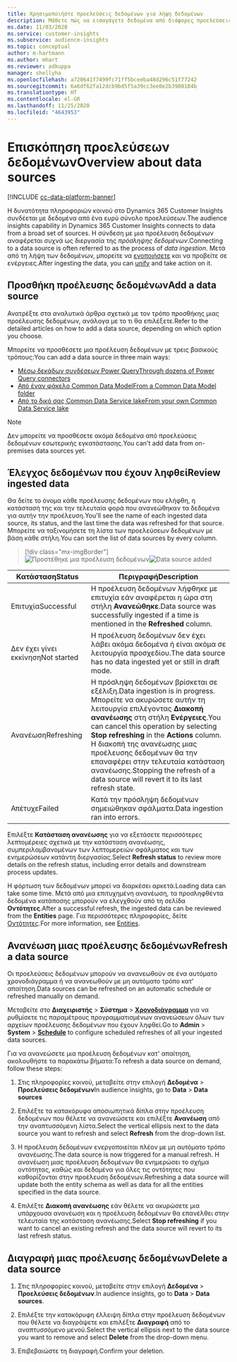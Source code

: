 ```yaml
---
title: Χρησιμοποιήστε προελεύσεις δεδομένων για λήψη δεδομένων
description: Μάθετε πώς να εισαγάγετε δεδομένα από διάφορες προελεύσεις.
ms.date: 11/03/2020
ms.service: customer-insights
ms.subservice: audience-insights
ms.topic: conceptual
author: m-hartmann
ms.author: mhart
ms.reviewer: adkuppa
manager: shellyha
ms.openlocfilehash: a720641f7499fc71ff5bceeba48d296c51f77242
ms.sourcegitcommit: 6a6df62fa12dcb9bd5f5a39cc3ee0e2b3988184b
ms.translationtype: HT
ms.contentlocale: el-GR
ms.lasthandoff: 11/25/2020
ms.locfileid: "4643953"
---
```

# <a name="overview-about-data-sources"></a><span data-ttu-id="2e831-103">Επισκόπηση προελεύσεων δεδομένων</span><span class="sxs-lookup"><span data-stu-id="2e831-103">Overview about data sources</span></span>

[!INCLUDE [cc-data-platform-banner](../includes/cc-data-platform-banner.md)]

<span data-ttu-id="2e831-104">Η δυνατότητα πληροφοριών κοινού στο Dynamics 365 Customer Insights συνδέεται με δεδομένα από ένα ευρύ σύνολο προελεύσεων.</span><span class="sxs-lookup"><span data-stu-id="2e831-104">The audience insights capability in Dynamics 365 Customer Insights connects to data from a broad set of sources.</span></span> <span data-ttu-id="2e831-105">Η σύνδεση με μια προέλευση δεδομένων αναφέρεται συχνά ως διεργασία της *πρόσληψης δεδομένων*.</span><span class="sxs-lookup"><span data-stu-id="2e831-105">Connecting to a data source is often referred to as the process of *data ingestion*.</span></span> <span data-ttu-id="2e831-106">Μετά από τη λήψη των δεδομένων, μπορείτε να [ενοποιήσετε](data-unification.md) και να προβείτε σε ενέργειες.</span><span class="sxs-lookup"><span data-stu-id="2e831-106">After ingesting the data, you can [unify](data-unification.md) and take action on it.</span></span>

## <a name="add-a-data-source"></a><span data-ttu-id="2e831-107">Προσθήκη προέλευσης δεδομένων</span><span class="sxs-lookup"><span data-stu-id="2e831-107">Add a data source</span></span>

<span data-ttu-id="2e831-108">Ανατρέξτε στα αναλυτικά άρθρα σχετικά με τον τρόπο προσθήκης μιας προέλευσης δεδομένων, ανάλογα με το τι θα επιλέξετε.</span><span class="sxs-lookup"><span data-stu-id="2e831-108">Refer to the detailed articles on how to add a data source, depending on which option you choose.</span></span>

<span data-ttu-id="2e831-109">Μπορείτε να προσθέσετε μια προέλευση δεδομένων με τρεις βασικούς τρόπους:</span><span class="sxs-lookup"><span data-stu-id="2e831-109">You can add a data source in three main ways:</span></span>

- [<span data-ttu-id="2e831-110">Μέσω δεκάδων συνδέσεων Power Query</span><span class="sxs-lookup"><span data-stu-id="2e831-110">Through dozens of Power Query connectors</span></span>](connect-power-query.md)
- [<span data-ttu-id="2e831-111">Από έναν φάκελο Common Data Model</span><span class="sxs-lookup"><span data-stu-id="2e831-111">From a Common Data Model folder</span></span>](connect-common-data-model.md)
- [<span data-ttu-id="2e831-112">Από το δικό σας Common Data Service lake</span><span class="sxs-lookup"><span data-stu-id="2e831-112">From your own Common Data Service lake</span></span>](connect-common-data-service-lake.md)

> [!NOTE]
> <span data-ttu-id="2e831-113">Δεν μπορείτε να προσθέσετε ακόμα δεδομένα από προελεύσεις δεδομένων εσωτερικής εγκατάστασης.</span><span class="sxs-lookup"><span data-stu-id="2e831-113">You can't add data from on-premises data sources yet.</span></span>

## <a name="review-ingested-data"></a><span data-ttu-id="2e831-114">Έλεγχος δεδομένων που έχουν ληφθεί</span><span class="sxs-lookup"><span data-stu-id="2e831-114">Review ingested data</span></span>

<span data-ttu-id="2e831-115">Θα δείτε το όνομα κάθε προέλευσης δεδομένων που ελήφθη, η κατάστασή της και την τελευταία φορά που ανανεώθηκαν τα δεδομένα για αυτήν την προέλευση.</span><span class="sxs-lookup"><span data-stu-id="2e831-115">You'll see the name of each ingested data source, its status, and the last time the data was refreshed for that source.</span></span> <span data-ttu-id="2e831-116">Μπορείτε να ταξινομήσετε τη λίστα των προελεύσεων δεδομένων με βάση κάθε στήλη.</span><span class="sxs-lookup"><span data-stu-id="2e831-116">You can sort the list of data sources by every column.</span></span>

> [!div class="mx-imgBorder"]
> <span data-ttu-id="2e831-117">![Προστέθηκε μια προέλευση δεδομένων](media/configure-data-datasource-added.png "Προστέθηκε μια προέλευση δεδομένων")</span><span class="sxs-lookup"><span data-stu-id="2e831-117">![Data source added](media/configure-data-datasource-added.png "Data source added")</span></span>

|<span data-ttu-id="2e831-118">Κατάσταση</span><span class="sxs-lookup"><span data-stu-id="2e831-118">Status</span></span>  |<span data-ttu-id="2e831-119">Περιγραφή</span><span class="sxs-lookup"><span data-stu-id="2e831-119">Description</span></span>  |
|---------|---------|
|<span data-ttu-id="2e831-120">Επιτυχία</span><span class="sxs-lookup"><span data-stu-id="2e831-120">Successful</span></span>   |<span data-ttu-id="2e831-121">Η προέλευση δεδομένων λήφθηκε με επιτυχία εάν αναφέρεται η ώρα στη στήλη **Ανανεώθηκε**.</span><span class="sxs-lookup"><span data-stu-id="2e831-121">Data source was successfully ingested if a time is mentioned in the **Refreshed** column.</span></span>
|<span data-ttu-id="2e831-122">Δεν έχει γίνει εκκίνηση</span><span class="sxs-lookup"><span data-stu-id="2e831-122">Not started</span></span>   |<span data-ttu-id="2e831-123">Η προέλευση δεδομένων δεν έχει λάβει ακόμα δεδομένα ή είναι ακόμα σε λειτουργία προσχεδίου.</span><span class="sxs-lookup"><span data-stu-id="2e831-123">The data source has no data ingested yet or still in draft mode.</span></span>         |
|<span data-ttu-id="2e831-124">Ανανέωση</span><span class="sxs-lookup"><span data-stu-id="2e831-124">Refreshing</span></span>    |<span data-ttu-id="2e831-125">Η πρόσληψη δεδομένων βρίσκεται σε εξέλιξη.</span><span class="sxs-lookup"><span data-stu-id="2e831-125">Data ingestion is in progress.</span></span> <span data-ttu-id="2e831-126">Μπορείτε να ακυρώσετε αυτήν τη λειτουργία επιλέγοντας **Διακοπή ανανέωσης** στη στήλη **Ενέργειες**.</span><span class="sxs-lookup"><span data-stu-id="2e831-126">You can cancel this operation by selecting **Stop refreshing** in the **Actions** column.</span></span> <span data-ttu-id="2e831-127">Η διακοπή της ανανέωσης μιας προέλευσης δεδομένων θα την επαναφέρει στην τελευταία κατάσταση ανανέωσης.</span><span class="sxs-lookup"><span data-stu-id="2e831-127">Stopping the refresh of a data source will revert it to its last refresh state.</span></span>       |
|<span data-ttu-id="2e831-128">Απέτυχε</span><span class="sxs-lookup"><span data-stu-id="2e831-128">Failed</span></span>     |<span data-ttu-id="2e831-129">Κατά την πρόσληψη δεδομένων σημειώθηκαν σφάλματα.</span><span class="sxs-lookup"><span data-stu-id="2e831-129">Data ingestion ran into errors.</span></span>         |

<span data-ttu-id="2e831-130">Επιλέξτε **Κατάσταση ανανέωσης** για να εξετάσετε περισσότερες λεπτομέρειες σχετικά με την κατάσταση ανανέωσης, συμπεριλαμβανομένων των λεπτομερειών σφάλματος και των ενημερώσεων κατάντη διεργασίας.</span><span class="sxs-lookup"><span data-stu-id="2e831-130">Select **Refresh status** to review more details on the refresh status, including error details and downstream process updates.</span></span>

<span data-ttu-id="2e831-131">Η φόρτωση των δεδομένων μπορεί να διαρκέσει αρκετά.</span><span class="sxs-lookup"><span data-stu-id="2e831-131">Loading data can take some time.</span></span> <span data-ttu-id="2e831-132">Μετά από μια επιτυχημένη ανανέωση, τα προσληφθέντα δεδομένα κατάποσης μπορούν να ελεγχθούν από τη σελίδα **Οντότητες**.</span><span class="sxs-lookup"><span data-stu-id="2e831-132">After a successful refresh, the ingested data can be reviewed from the **Entities** page.</span></span> <span data-ttu-id="2e831-133">Για περισσότερες πληροφορίες, δείτε [Οντότητες](entities.md).</span><span class="sxs-lookup"><span data-stu-id="2e831-133">For more information, see [Entities](entities.md).</span></span>

## <a name="refresh-a-data-source"></a><span data-ttu-id="2e831-134">Ανανέωση μιας προέλευσης δεδομένων</span><span class="sxs-lookup"><span data-stu-id="2e831-134">Refresh a data source</span></span>

<span data-ttu-id="2e831-135">Οι προελεύσεις δεδομένων μπορούν να ανανεωθούν σε ένα αυτόματο χρονοδιάγραμμα ή να ανανεωθούν με μη αυτόματο τρόπο κατ' απαίτηση.</span><span class="sxs-lookup"><span data-stu-id="2e831-135">Data sources can be refreshed on an automatic schedule or refreshed manually on demand.</span></span> 

<span data-ttu-id="2e831-136">Μεταβείτε στο **Διαχειριστής** > **Σύστημα** > [**Χρονοδιάγραμμα**](system.md#schedule-tab) για να ρυθμίσετε τις παραμέτρους προγραμματισμένων ανανεώσεων όλων των αρχείων προέλευσης δεδομένων που έχουν ληφθεί.</span><span class="sxs-lookup"><span data-stu-id="2e831-136">Go to **Admin** > **System** > [**Schedule**](system.md#schedule-tab) to configure scheduled refreshes of all your ingested data sources.</span></span>

<span data-ttu-id="2e831-137">Για να ανανεώσετε μια προέλευση δεδομένων κατ' απαίτηση, ακολουθήστε τα παρακάτω βήματα:</span><span class="sxs-lookup"><span data-stu-id="2e831-137">To refresh a data source on demand, follow these steps:</span></span>

1. <span data-ttu-id="2e831-138">Στις πληροφορίες κοινού, μεταβείτε στην επιλογή **Δεδομένα** > **Προελεύσεις δεδομένων**</span><span class="sxs-lookup"><span data-stu-id="2e831-138">In audience insights, go to **Data** > **Data sources**</span></span>

2. <span data-ttu-id="2e831-139">Επιλέξτε τα κατακόρυφα αποσιωπητικά δίπλα στην προέλευση δεδομένων που θέλετε να ανανεώσετε και επιλέξτε **Ανανέωση** από την αναπτυσσόμενη λίστα.</span><span class="sxs-lookup"><span data-stu-id="2e831-139">Select the vertical ellipsis next to the data source you want to refresh and select **Refresh** from the drop-down list.</span></span>

3. <span data-ttu-id="2e831-140">Η προέλευση δεδομένων ενεργοποιείται πλέον με μη αυτόματο τρόπο ανανέωσης.</span><span class="sxs-lookup"><span data-stu-id="2e831-140">The data source is now triggered for a manual refresh.</span></span> <span data-ttu-id="2e831-141">Η ανανέωση μιας προέλευση δεδομένων θα ενημερώσει το σχήμα οντότητας, καθώς και δεδομένα για όλες τις οντότητες που καθορίζονται στην προέλευση δεδομένων.</span><span class="sxs-lookup"><span data-stu-id="2e831-141">Refreshing a data source will update both the entity schema as well as data for all the entities specified in the data source.</span></span>

4. <span data-ttu-id="2e831-142">Επιλέξτε **Διακοπή ανανέωσης** εάν θέλετε να ακυρώσετε μια υπάρχουσα ανανέωση και η προέλευση δεδομένων θα επανέλθει στην τελευταία της κατάσταση ανανέωσης.</span><span class="sxs-lookup"><span data-stu-id="2e831-142">Select **Stop refreshing** if you want to cancel an existing refresh and the data source will revert to its last refresh status.</span></span>

## <a name="delete-a-data-source"></a><span data-ttu-id="2e831-143">Διαγραφή μιας προέλευσης δεδομένων</span><span class="sxs-lookup"><span data-stu-id="2e831-143">Delete a data source</span></span>

1. <span data-ttu-id="2e831-144">Στις πληροφορίες κοινού, μεταβείτε στην επιλογή **Δεδομένα** > **Προελεύσεις δεδομένων**.</span><span class="sxs-lookup"><span data-stu-id="2e831-144">In audience insights, go to **Data** > **Data sources**.</span></span>

2. <span data-ttu-id="2e831-145">Επιλέξτε την κατακόρυφη έλλειψη δίπλα στην προέλευση δεδομένων που θέλετε να διαγράψετε και επιλέξτε **Διαγραφή** από το αναπτυσσόμενο μενού.</span><span class="sxs-lookup"><span data-stu-id="2e831-145">Select the vertical ellipsis next to the data source you want to remove and select **Delete** from the drop-down menu.</span></span>

3. <span data-ttu-id="2e831-146">Επιβεβαιώστε τη διαγραφή.</span><span class="sxs-lookup"><span data-stu-id="2e831-146">Confirm your deletion.</span></span>
